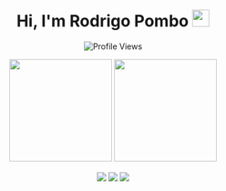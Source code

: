 <div align="center">

# Hi, I'm Rodrigo Pombo <img src="https://raw.githubusercontent.com/MartinHeinz/MartinHeinz/master/wave.gif" width="30px">

![Profile Views](https://komarev.com/ghpvc/?username=RodrigoPombo1&color=blue&style=for-the-badge)

</div>


<div align="center">
  <img height="180em" src="https://github-readme-stats.vercel.app/api?username=RodrigoPombo1&show_icons=true&theme=github_dark_dimmed&include_all_commits=true&count_private=true&cache_seconds=1800"/> 
  <img height="180em" src="https://github-readme-stats.vercel.app/api/top-langs/?username=RodrigoPombo1&layout=compact&langs_count=7&theme=github_dark_dimmed&cache_seconds=1800"/>
</div>

<p align = "center">
  <img align="center" src="https://img.shields.io/badge/Operating_System-Linux-informational?style=flat&logo=Linux&logoColor=white&color=EC8D5E">
  <img align="center" src="https://img.shields.io/badge/Tools_for_coding-Git-informational?style=flat&logo=Git&logoColor=white&color=4293F2">
  <img align="center" src="https://img.shields.io/badge/Editors-Visual_Studio_Code-informational?style=flat&logo=visual-studio-code&logoColor=white&color=42F29E">
</p>
